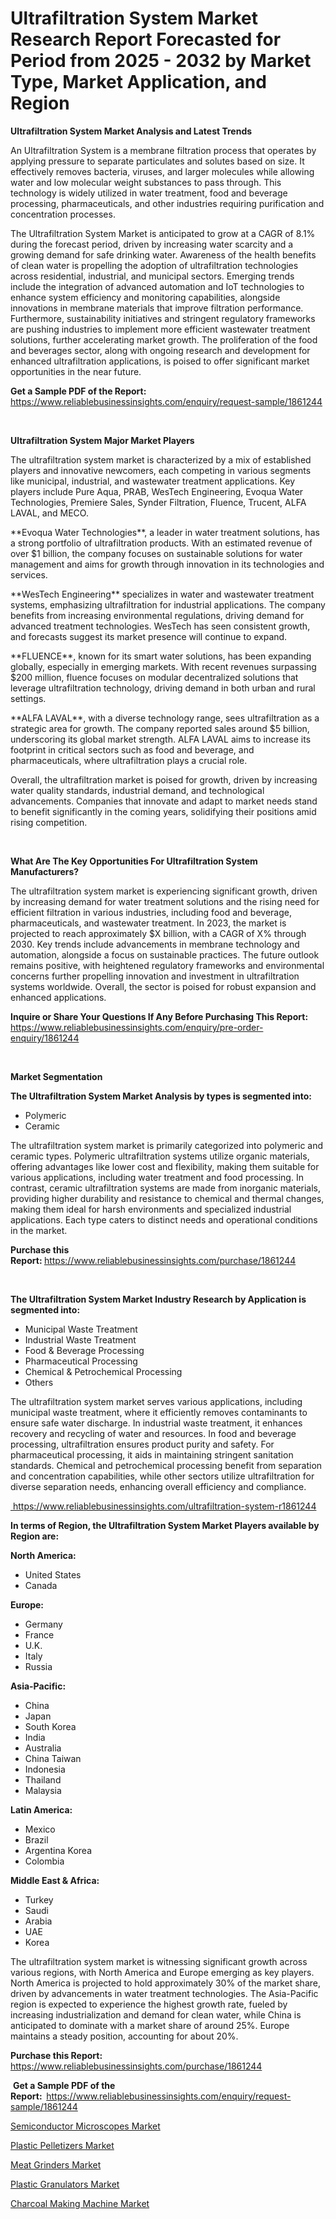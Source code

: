 <p><h1>Ultrafiltration System Market Research Report Forecasted for Period from 2025 -  2032 by Market Type, Market Application, and Region</h1></p><p><strong>Ultrafiltration System Market Analysis and Latest Trends</strong></p>
<p><p>An Ultrafiltration System is a membrane filtration process that operates by applying pressure to separate particulates and solutes based on size. It effectively removes bacteria, viruses, and larger molecules while allowing water and low molecular weight substances to pass through. This technology is widely utilized in water treatment, food and beverage processing, pharmaceuticals, and other industries requiring purification and concentration processes.</p><p>The Ultrafiltration System Market is anticipated to grow at a CAGR of 8.1% during the forecast period, driven by increasing water scarcity and a growing demand for safe drinking water. Awareness of the health benefits of clean water is propelling the adoption of ultrafiltration technologies across residential, industrial, and municipal sectors. Emerging trends include the integration of advanced automation and IoT technologies to enhance system efficiency and monitoring capabilities, alongside innovations in membrane materials that improve filtration performance. Furthermore, sustainability initiatives and stringent regulatory frameworks are pushing industries to implement more efficient wastewater treatment solutions, further accelerating market growth. The proliferation of the food and beverages sector, along with ongoing research and development for enhanced ultrafiltration applications, is poised to offer significant market opportunities in the near future.</p></p>
<p><strong>Get a Sample PDF of the Report:&nbsp;</strong> <a href="https://www.reliablebusinessinsights.com/enquiry/request-sample/1861244?utm_campaign=97&utm_medium=2&utm_source=Github&utm_content=ia&utm_term=11042025&utm_id=ultrafiltration-system">https://www.reliablebusinessinsights.com/enquiry/request-sample/1861244</a></p>
<p>&nbsp;</p>
<p><strong>Ultrafiltration System Major Market Players</strong></p>
<p><p>The ultrafiltration system market is characterized by a mix of established players and innovative newcomers, each competing in various segments like municipal, industrial, and wastewater treatment applications. Key players include Pure Aqua, PRAB, WesTech Engineering, Evoqua Water Technologies, Premiere Sales, Synder Filtration, Fluence, Trucent, ALFA LAVAL, and MECO.</p><p>**Evoqua Water Technologies**, a leader in water treatment solutions, has a strong portfolio of ultrafiltration products. With an estimated revenue of over $1 billion, the company focuses on sustainable solutions for water management and aims for growth through innovation in its technologies and services.</p><p>**WesTech Engineering** specializes in water and wastewater treatment systems, emphasizing ultrafiltration for industrial applications. The company benefits from increasing environmental regulations, driving demand for advanced treatment technologies. WesTech has seen consistent growth, and forecasts suggest its market presence will continue to expand.</p><p>**FLUENCE**, known for its smart water solutions, has been expanding globally, especially in emerging markets. With recent revenues surpassing $200 million, fluence focuses on modular decentralized solutions that leverage ultrafiltration technology, driving demand in both urban and rural settings.</p><p>**ALFA LAVAL**, with a diverse technology range, sees ultrafiltration as a strategic area for growth. The company reported sales around $5 billion, underscoring its global market strength. ALFA LAVAL aims to increase its footprint in critical sectors such as food and beverage, and pharmaceuticals, where ultrafiltration plays a crucial role.</p><p>Overall, the ultrafiltration market is poised for growth, driven by increasing water quality standards, industrial demand, and technological advancements. Companies that innovate and adapt to market needs stand to benefit significantly in the coming years, solidifying their positions amid rising competition.</p></p>
<p>&nbsp;</p>
<p><strong>What Are The Key Opportunities For Ultrafiltration System Manufacturers?</strong></p>
<p><p>The ultrafiltration system market is experiencing significant growth, driven by increasing demand for water treatment solutions and the rising need for efficient filtration in various industries, including food and beverage, pharmaceuticals, and wastewater treatment. In 2023, the market is projected to reach approximately $X billion, with a CAGR of X% through 2030. Key trends include advancements in membrane technology and automation, alongside a focus on sustainable practices. The future outlook remains positive, with heightened regulatory frameworks and environmental concerns further propelling innovation and investment in ultrafiltration systems worldwide. Overall, the sector is poised for robust expansion and enhanced applications.</p></p>
<p><strong>Inquire or Share Your Questions If Any Before Purchasing This Report:</strong> <a href="https://www.reliablebusinessinsights.com/enquiry/pre-order-enquiry/1861244?utm_campaign=97&utm_medium=2&utm_source=Github&utm_content=ia&utm_term=11042025&utm_id=ultrafiltration-system">https://www.reliablebusinessinsights.com/enquiry/pre-order-enquiry/1861244</a></p>
<p>&nbsp;</p>
<p><strong>Market Segmentation</strong></p>
<p><strong>The Ultrafiltration System Market Analysis by types is segmented into:</strong></p>
<p><ul><li>Polymeric</li><li>Ceramic</li></ul></p>
<p><p>The ultrafiltration system market is primarily categorized into polymeric and ceramic types. Polymeric ultrafiltration systems utilize organic materials, offering advantages like lower cost and flexibility, making them suitable for various applications, including water treatment and food processing. In contrast, ceramic ultrafiltration systems are made from inorganic materials, providing higher durability and resistance to chemical and thermal changes, making them ideal for harsh environments and specialized industrial applications. Each type caters to distinct needs and operational conditions in the market.</p></p>
<p><strong>Purchase this Report:&nbsp;</strong><a href="https://www.reliablebusinessinsights.com/purchase/1861244?utm_campaign=97&utm_medium=2&utm_source=Github&utm_content=ia&utm_term=11042025&utm_id=ultrafiltration-system">https://www.reliablebusinessinsights.com/purchase/1861244</a></p>
<p>&nbsp;</p>
<p><strong>The Ultrafiltration System Market Industry Research by Application is segmented into:</strong></p>
<p><ul><li>Municipal Waste Treatment</li><li>Industrial Waste Treatment</li><li>Food & Beverage Processing</li><li>Pharmaceutical Processing</li><li>Chemical & Petrochemical Processing</li><li>Others</li></ul></p>
<p><p>The ultrafiltration system market serves various applications, including municipal waste treatment, where it efficiently removes contaminants to ensure safe water discharge. In industrial waste treatment, it enhances recovery and recycling of water and resources. In food and beverage processing, ultrafiltration ensures product purity and safety. For pharmaceutical processing, it aids in maintaining stringent sanitation standards. Chemical and petrochemical processing benefit from separation and concentration capabilities, while other sectors utilize ultrafiltration for diverse separation needs, enhancing overall efficiency and compliance.</p></p>
<p><a href="https://www.reliablebusinessinsights.com/ultrafiltration-system-r1861244?utm_campaign=97&utm_medium=2&utm_source=Github&utm_content=ia&utm_term=11042025&utm_id=ultrafiltration-system">&nbsp;https://www.reliablebusinessinsights.com/ultrafiltration-system-r1861244</a></p>
<p><strong>In terms of Region, the Ultrafiltration System Market Players available by Region are:</strong></p>
<p>
    <p> <strong> North America: </strong>
        <ul>
            <li>United States</li>
            <li>Canada</li>
        </ul>
        </p> 
    <p> <strong> Europe: </strong>
        <ul>
            <li>Germany</li>
            <li>France</li>
            <li>U.K.</li>
            <li>Italy</li>
            <li>Russia</li>
        </ul>
        </p> 
    <p> <strong> Asia-Pacific: </strong>
        <ul>
            <li>China</li>
            <li>Japan</li>
            <li>South Korea</li>
            <li>India</li>
            <li>Australia</li>
            <li>China Taiwan</li>
            <li>Indonesia</li>
            <li>Thailand</li>
            <li>Malaysia</li>
        </ul>
        </p> 
    <p> <strong> Latin America: </strong>
        <ul>
            <li>Mexico</li>
            <li>Brazil</li>
            <li>Argentina Korea</li>
            <li>Colombia</li>
        </ul>
        </p> 
    <p> <strong> Middle East & Africa: </strong>
        <ul>
            <li>Turkey</li>
            <li>Saudi</li>
            <li>Arabia</li>
            <li>UAE</li>
            <li>Korea</li>
        </ul>
    </p>
    </p>
<p><p>The ultrafiltration system market is witnessing significant growth across various regions, with North America and Europe emerging as key players. North America is projected to hold approximately 30% of the market share, driven by advancements in water treatment technologies. The Asia-Pacific region is expected to experience the highest growth rate, fueled by increasing industrialization and demand for clean water, while China is anticipated to dominate with a market share of around 25%. Europe maintains a steady position, accounting for about 20%.</p></p>
<p><strong>Purchase this Report: </strong><a href="https://www.reliablebusinessinsights.com/purchase/1861244?utm_campaign=97&utm_medium=2&utm_source=Github&utm_content=ia&utm_term=11042025&utm_id=ultrafiltration-system">https://www.reliablebusinessinsights.com/purchase/1861244</a></p>
<p>&nbsp;<strong>Get a Sample PDF of the Report:&nbsp;&nbsp;</strong><a href="https://www.reliablebusinessinsights.com/enquiry/request-sample/1861244?utm_campaign=97&utm_medium=2&utm_source=Github&utm_content=ia&utm_term=11042025&utm_id=ultrafiltration-system">https://www.reliablebusinessinsights.com/enquiry/request-sample/1861244</a></p>
<p><strong></strong></p>
<p><p><a href="https://github.com/maaniwilka9y/Market-Research-Report-List-1/blob/main/semiconductor-microscopes-market.md?utm_campaign=97&utm_medium=2&utm_source=Github&utm_content=ia&utm_term=11042025&utm_id=ultrafiltration-system">Semiconductor Microscopes Market</a></p><p><a href="https://github.com/failarustic/Market-Research-Report-List-1/blob/main/plastic-pelletizers-market.md?utm_campaign=97&utm_medium=2&utm_source=Github&utm_content=ia&utm_term=11042025&utm_id=ultrafiltration-system">Plastic Pelletizers Market</a></p><p><a href="https://github.com/waldarolka1j/Market-Research-Report-List-1/blob/main/meat-grinders-market.md?utm_campaign=97&utm_medium=2&utm_source=Github&utm_content=ia&utm_term=11042025&utm_id=ultrafiltration-system">Meat Grinders Market</a></p><p><a href="https://github.com/damjiederyd/Market-Research-Report-List-1/blob/main/plastic-granulators-market.md?utm_campaign=97&utm_medium=2&utm_source=Github&utm_content=ia&utm_term=11042025&utm_id=ultrafiltration-system">Plastic Granulators Market</a></p><p><a href="https://github.com/claracpegios/Market-Research-Report-List-1/blob/main/charcoal-making-machine-market.md?utm_campaign=97&utm_medium=2&utm_source=Github&utm_content=ia&utm_term=11042025&utm_id=ultrafiltration-system">Charcoal Making Machine Market</a></p></p>